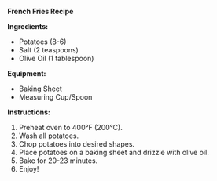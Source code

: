 **French Fries Recipe**

**Ingredients:**

- Potatoes (8-6)
- Salt (2 teaspoons)
- Olive Oil (1 tablespoon)

**Equipment:**

- Baking Sheet
- Measuring Cup/Spoon

**Instructions:**

1. Preheat oven to 400°F (200°C).
2. Wash all potatoes.
3. Chop potatoes into desired shapes.
4. Place potatoes on a baking sheet and drizzle with olive oil.
5. Bake for 20-23 minutes.
6. Enjoy!
